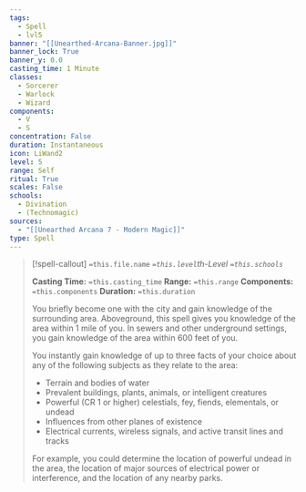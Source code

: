 ```yaml
---
tags:
  - Spell
  - lvl5
banner: "[[Unearthed-Arcana-Banner.jpg]]"
banner_lock: True
banner_y: 0.0
casting_time: 1 Minute
classes:
  - Sorcerer
  - Warlock
  - Wizard
components:
  - V
  - S
concentration: False
duration: Instantaneous
icon: LiWand2
level: 5
range: Self
ritual: True
scales: False
schools:
  - Divination
  - (Technomagic)
sources:
  - "[[Unearthed Arcana 7 - Modern Magic]]"
type: Spell
---
```

>[!spell-callout] `=this.file.name`
>*`=this.level`th-Level `=this.schools`*
>
>**Casting Time:** `=this.casting_time`
>**Range:** `=this.range`
>**Components:** `=this.components`
>**Duration:** `=this.duration`
>
>You briefly become one with the city and gain knowledge of the surrounding area. Aboveground, this spell gives you knowledge of the area within 1 mile of you. In sewers and other underground settings, you gain knowledge of the area within 600 feet of you.
>
>You instantly gain knowledge of up to three facts of your choice about any of the following subjects as they relate to the area:
>
>* Terrain and bodies of water
>* Prevalent buildings, plants, animals, or intelligent creatures
>* Powerful (CR 1 or higher) celestials, fey, fiends, elementals, or undead
>* Influences from other planes of existence
>* Electrical currents, wireless signals, and active transit lines and tracks
>
>For example, you could determine the location of powerful undead in the area, the location of major sources of electrical power or interference, and the location of any nearby parks.
>
>
